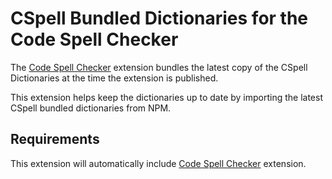 # CSpell Bundled Dictionaries for the Code Spell Checker

The [Code Spell Checker](https://marketplace.visualstudio.com/items?itemName=streetsidesoftware.code-spell-checker) extension bundles the latest copy of the
CSpell Dictionaries at the time the extension is published.

This extension helps keep the dictionaries up to date by importing the latest CSpell bundled dictionaries from NPM.

## Requirements

This extension will automatically include [Code Spell Checker](https://marketplace.visualstudio.com/items?itemName=streetsidesoftware.code-spell-checker) extension.

<!--- @@inject: ../../static/footer.md --->
